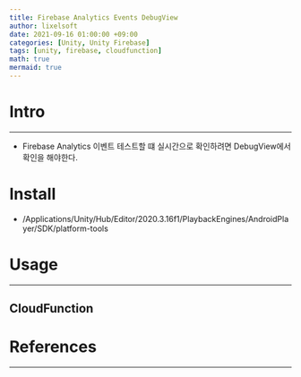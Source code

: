 ```yaml
---
title: Firebase Analytics Events DebugView
author: lixelsoft
date: 2021-09-16 01:00:00 +09:00
categories: [Unity, Unity Firebase]
tags: [unity, firebase, cloudfunction] 
math: true
mermaid: true
---
```


# Intro
---
- Firebase Analytics 이벤트 테스트할 떄 실시간으로 확인하려면 DebugView에서 확인을 해야한다.

# Install
- /Applications/Unity/Hub/Editor/2020.3.16f1/PlaybackEngines/AndroidPlayer/SDK/platform-tools

# Usage
---
## CloudFunction



# References
---
